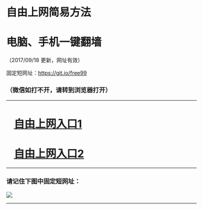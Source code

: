 ﻿# 自由上网简易方法

# 电脑、手机一键翻墙

（2017/09/18 更新，网址有效）

固定短网址：https://git.io/free99

### （微信如打不开，请转到浏览器打开）


***





# &nbsp;&nbsp; <a href="http://ft2666726166.fwq-tz1005.info/fwqtz01.html?t=09180012746 " target="_blank">自由上网入口1</a>
# &nbsp;&nbsp; <a href="http://ft2673415545.fwq-tz1006.info/fwqtz02.html?t=091800115030 " target="_blank">自由上网入口2</a>
***

### 请记住下图中固定短网址：

<img src="https://s3-us-west-2.amazonaws.com/fwq-1001/yjfq-20170905okok.png" /> 


***

